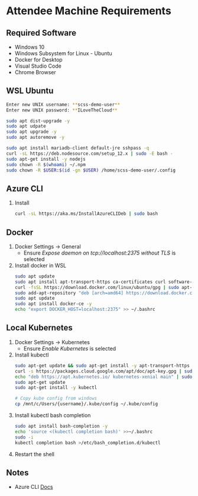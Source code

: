 # Attendee Machine Requirements

## Required Software
- Windows 10
- Windows Subsystem for Linux - Ubuntu
- Docker for Desktop
- Visual Studio Code
- Chrome Browser

## WSL Ubuntu

``` bash
Enter new UNIX username: **scss-demo-user**
Enter new UNIX password: **ILoveTheCloud**

sudo apt dist-upgrade -y
sudo apt udpate
sudo apt upgrade -y
sudo apt autoremove -y

sudo apt install mariadb-client default-jre sshpass -q
curl -sL https://deb.nodesource.com/setup_12.x | sudo -E bash -
sudo apt-get install -y nodejs
sudo chown -R $(whoami) ~/.npm
sudo chown -R $USER:$(id -gn $USER) /home/scss-demo-user/.config
```

## Azure CLI
1. Install
    ``` bash
    curl -sL https://aka.ms/InstallAzureCLIDeb | sudo bash
    ```

## Docker
1. Docker Settings -> General
    - Ensure *Expose daemon on tcp://localhost:2375 without TLS* is selected
1. Install docker in WSL
    ``` bash
    sudo apt update
    sudo apt install apt-transport-https ca-certificates curl software-properties-common
    curl -fsSL https://download.docker.com/linux/ubuntu/gpg | sudo apt-key add -
    sudo add-apt-repository "deb [arch=amd64] https://download.docker.com/linux/ubuntu $(lsb_release -cs) stable"
    sudo apt update
    sudo apt install docker-ce -y
    echo "export DOCKER_HOST=localhost:2375" >> ~/.bashrc
    ```

## Local Kubernetes
1. Docker Settings -> Kubernetes
    - Ensure *Enable Kubernetes* is selected
1. Install kubectl
    ``` bash
    sudo apt-get update && sudo apt-get install -y apt-transport-https
    curl -s https://packages.cloud.google.com/apt/doc/apt-key.gpg | sudo apt-key add -
    echo "deb https://apt.kubernetes.io/ kubernetes-xenial main" | sudo tee -a /etc/apt/sources.list.d/kubernetes.list
    sudo apt-get update
    sudo apt-get install -y kubectl

    # Copy kube config from windows
    cp /mnt/c/Users/{username}/.kube/config ~/.kube/config
    ```
1. Install kubectl bash completion
    ``` bash
    sudo apt install bash-completion -y
    echo 'source <(kubectl completion bash)' >>~/.bashrc
    sudo -i
    kubectl completion bash >/etc/bash_completion.d/kubectl
    ```
1. Restart the shell


## Notes
- Azure CLI
    [Docs](https://docs.microsoft.com/en-us/cli/azure/?view=azure-cli-latest)
